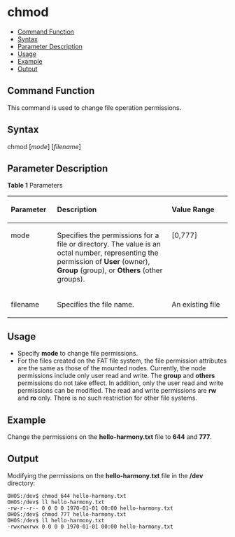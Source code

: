 # chmod<a name="EN-US_TOPIC_0000001179845927"></a>

-   [Command Function](#section13992936121418)
-   [Syntax](#section63342439147)
-   [Parameter Description](#section894414671411)
-   [Usage](#section182415221419)
-   [Example](#section8518195718147)
-   [Output](#section127391818158)

## Command Function<a name="section13992936121418"></a>

This command is used to change file operation permissions.

## Syntax<a name="section63342439147"></a>

chmod \[_mode_\] \[_filename_\]

## Parameter Description<a name="section894414671411"></a>

**Table  1**  Parameters

<a name="table1049mcpsimp"></a>
<table><thead align="left"><tr id="row1055mcpsimp"><th class="cellrowborder" valign="top" width="21%" id="mcps1.2.4.1.1"><p id="p1057mcpsimp"><a name="p1057mcpsimp"></a><a name="p1057mcpsimp"></a>Parameter</p>
</th>
<th class="cellrowborder" valign="top" width="52%" id="mcps1.2.4.1.2"><p id="p1059mcpsimp"><a name="p1059mcpsimp"></a><a name="p1059mcpsimp"></a>Description</p>
</th>
<th class="cellrowborder" valign="top" width="27%" id="mcps1.2.4.1.3"><p id="p1061mcpsimp"><a name="p1061mcpsimp"></a><a name="p1061mcpsimp"></a>Value Range</p>
</th>
</tr>
</thead>
<tbody><tr id="row2981144101719"><td class="cellrowborder" valign="top" width="21%" headers="mcps1.2.4.1.1 "><p id="p20916441173"><a name="p20916441173"></a><a name="p20916441173"></a>mode</p>
</td>
<td class="cellrowborder" valign="top" width="52%" headers="mcps1.2.4.1.2 "><p id="p3911344161713"><a name="p3911344161713"></a><a name="p3911344161713"></a>Specifies the permissions for a file or directory. The value is an octal number, representing the permission of <strong id="b11602834153114"><a name="b11602834153114"></a><a name="b11602834153114"></a>User</strong> (owner), <strong id="b032113853120"><a name="b032113853120"></a><a name="b032113853120"></a>Group</strong> (group), or <strong id="b1980114418310"><a name="b1980114418310"></a><a name="b1980114418310"></a>Others</strong> (other groups).</p>
</td>
<td class="cellrowborder" valign="top" width="27%" headers="mcps1.2.4.1.3 "><p id="p1591744161719"><a name="p1591744161719"></a><a name="p1591744161719"></a>[0,777]</p>
</td>
</tr>
<tr id="row15985440173"><td class="cellrowborder" valign="top" width="21%" headers="mcps1.2.4.1.1 "><p id="p99124461717"><a name="p99124461717"></a><a name="p99124461717"></a>filename</p>
</td>
<td class="cellrowborder" valign="top" width="52%" headers="mcps1.2.4.1.2 "><p id="p149134481719"><a name="p149134481719"></a><a name="p149134481719"></a>Specifies the file name.</p>
</td>
<td class="cellrowborder" valign="top" width="27%" headers="mcps1.2.4.1.3 "><p id="p0911144181712"><a name="p0911144181712"></a><a name="p0911144181712"></a>An existing file</p>
</td>
</tr>
</tbody>
</table>

## Usage<a name="section182415221419"></a>

-   Specify  **mode**  to change file permissions.
-   For the files created on the FAT file system, the file permission attributes are the same as those of the mounted nodes. Currently, the node permissions include only user read and write. The  **group**  and  **others**  permissions do not take effect. In addition, only the user read and write permissions can be modified. The read and write permissions are  **rw**  and  **ro**  only. There is no such restriction for other file systems.

## Example<a name="section8518195718147"></a>

Change the permissions on the  **hello-harmony.txt**  file to  **644**  and  **777**.

## Output<a name="section127391818158"></a>

Modifying the permissions on the  **hello-harmony.txt**  file in the  **/dev**  directory:

```
OHOS:/dev$ chmod 644 hello-harmony.txt
OHOS:/dev$ ll hello-harmony.txt
-rw-r--r-- 0 0 0 0 1970-01-01 00:00 hello-harmony.txt
OHOS:/dev$ chmod 777 hello-harmony.txt
OHOS:/dev$ ll hello-harmony.txt
-rwxrwxrwx 0 0 0 0 1970-01-01 00:00 hello-harmony.txt
```

